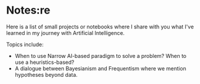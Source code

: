 # Notes:re
Here is a list of small projects or notebooks where I share with you what I've learned in my journey with Artificial Intelligence. 

Topics include:

- When to use Narrow AI-based paradigm to solve a problem? When to use a heuristics-based? 
- A dialogue between Bayesianism and Frequentism where we mention hypotheses beyond data.
